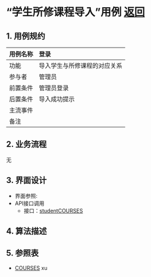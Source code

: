 # “学生所修课程导入”用例 [返回](../README.md)

## 1. 用例规约

|用例名称|登录|
|-------|:-------------|
|功能|导入学生与所修课程的对应关系|
|参与者|管理员|
|前置条件| 管理员登录|
|后置条件|导入成功提示|
|主流事件| |
|备注| |

## 2. 业务流程
无

## 3. 界面设计
- 界面参照: 
- API接口调用
    - 接口：[studentCOURSES](../接口/studentCOURSES.md)
    
## 4. 算法描述 

    
## 5. 参照表
- [COURSES](../数据库设计.md/#COURSES)
xu